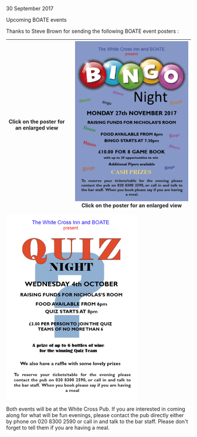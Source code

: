 30 September 2017

Upcoming BOATE events

Thanks to Steve Brown for sending the following BOATE event posters :

| Click on the poster for an enlarged view |     | [](http://www.northcrayresidents.org.uk/posters/poster117.pdf)![Image](images/nm0304_2.gif) Click on the poster for an enlarged view |
| ---------------------------------------- | --- | ------------------------------------------------------------------------------------------------------------------------------------ |

[](http://www.northcrayresidents.org.uk/posters/poster116.pdf)

![Image](images/nm0304_1.gif)

Both events will be at the White Cross Pub. If you are interested in coming along for what will be fun evenings, please contact the pub directly either by phone on 020 8300 2590 or call in and talk to the bar staff. Please don't forget to tell them if you are having a meal.
